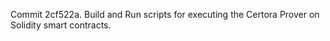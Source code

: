 Commit 2cf522a.                    Build and Run scripts for executing the Certora Prover on Solidity smart contracts.